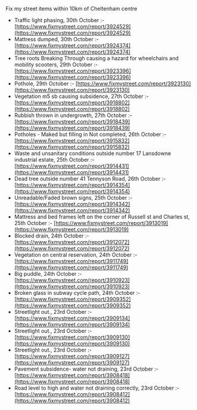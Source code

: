 Fix my street items within 10km of Cheltenham centre

<!-- fix_marker starts -->

- Traffic light phasing, 30th October :- [https://www.fixmystreet.com/report/3924529](https://www.fixmystreet.com/report/3924529)
- Mattress dumped, 30th October :- [https://www.fixmystreet.com/report/3924374](https://www.fixmystreet.com/report/3924374)
- Tree roots Breaking Through causing a hazard for wheelchairs and mobility scooters, 29th October :- [https://www.fixmystreet.com/report/3923396](https://www.fixmystreet.com/report/3923396)
- Pothole, 29th October :- [https://www.fixmystreet.com/report/3923130](https://www.fixmystreet.com/report/3923130)
- Vegetation m5 sb causing subsidence, 27th October :- [https://www.fixmystreet.com/report/3918802](https://www.fixmystreet.com/report/3918802)
- Rubbish thrown in undergrowth, 27th October :- [https://www.fixmystreet.com/report/3918439](https://www.fixmystreet.com/report/3918439)
- Potholes - Maked but filling in Not completed, 26th October :- [https://www.fixmystreet.com/report/3915832](https://www.fixmystreet.com/report/3915832)
- Waste and unsanitary conditions outside number 17 Lansdowne industrial estate, 25th October :- [https://www.fixmystreet.com/report/3914431](https://www.fixmystreet.com/report/3914431)
- Dead tree outside number 41 Tennyson Road, 26th October :- [https://www.fixmystreet.com/report/3914354](https://www.fixmystreet.com/report/3914354)
- Unreadable/Faded brown signs, 25th October :- [https://www.fixmystreet.com/report/3914342](https://www.fixmystreet.com/report/3914342)
- Mattress and bed frames left on the corner of Russell st and Charles st, 25th October :- [https://www.fixmystreet.com/report/3913019](https://www.fixmystreet.com/report/3913019)
- Blocked drain, 24th October :- [https://www.fixmystreet.com/report/3912072](https://www.fixmystreet.com/report/3912072)
- Vegetation on central reservation, 24th October :- [https://www.fixmystreet.com/report/3911749](https://www.fixmystreet.com/report/3911749)
- Big puddle, 24th October :- [https://www.fixmystreet.com/report/3910923](https://www.fixmystreet.com/report/3910923)
- Broken glass in subway cycle path, 24th October :- [https://www.fixmystreet.com/report/3909352](https://www.fixmystreet.com/report/3909352)
- Streetlight out., 23rd October :- [https://www.fixmystreet.com/report/3909134](https://www.fixmystreet.com/report/3909134)
- Streetlight out., 23rd October :- [https://www.fixmystreet.com/report/3909130](https://www.fixmystreet.com/report/3909130)
- Streetlight out., 23rd October :- [https://www.fixmystreet.com/report/3909127](https://www.fixmystreet.com/report/3909127)
- Pavement subsidence- water not draining, 23rd October :- [https://www.fixmystreet.com/report/3908418](https://www.fixmystreet.com/report/3908418)
- Road level to high and water not draining correctly, 23rd October :- [https://www.fixmystreet.com/report/3908412](https://www.fixmystreet.com/report/3908412)

<!-- fix_marker ends -->